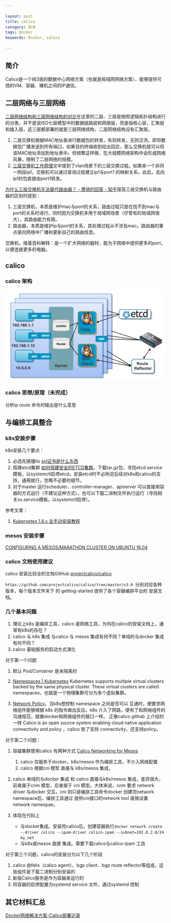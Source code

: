 ```yaml
---

layout: post
title: calico
category: 技术
tags: Docker
keywords: Docker, calico

---
```



## 简介


Calico是一个纯3层的数据中心网络方案（也就是局域网网络方案），能够提供可控的VM、容器、裸机之间的IP通信。

## 二层网络与三层网络

[二层网络结构和三层网络结构的对比](https://www.jianshu.com/p/81b8f409a2bb)在这里的二层、三层是按照逻辑拓扑结构进行的分类，并不是说ISO七层模型中的数据链路层和网络层，而是指核心层，汇聚层和接入层，这三层都部署的就是三层网络结构，二层网络结构没有汇聚层。

1. 二层交换机根据MAC地址表进行数据包的转发，有则转发，无则泛洪。即将数据包广播发送到所有端口，如果目的终端收到给出回应，那么交换机就可以将该MAC地址添加到地址表中。但频繁这样做，在大规模网络架构中会形成网络风暴，限制了二层网络的规模。
2. [三层交换机工作原理](http://blog.csdn.net/nice_wen/article/details/77821884)文中提到了vlan场景下的三层交换过程。如果来一个非同一网段ip1，交换机可以通过查询过程建立ip1与port1 的映射关系，此后，去向ip1的包直接由port1转发。

[为什么三层交换机无法替代路由器？ - 萧骁的回答 - 知乎](https://www.zhihu.com/question/20843778/answer/95755365)提高三层交换机与路由器的区别时提到：

1. 三层交换机，本质是维护mac与port的关系，路由过程只是在找不到mac与port的关系时进行。同时因为交换机多用于局域网场景（尽管有的局域网很大），其路由能力有限。
2. 路由器，本质是维护ip与port的关系，其处理过程从不涉及mac。路由器的重点是向网络中广播和更新自己的路由信息。

交换机，维基百科解释：是一个扩大网络的器材，能为子网络中提供更多的port，以便连接更多的电脑。

## calico

### calico 架构

![](/public/upload/docker/calico_framework.png)

### calico 思想/原理（未完成）

分析ip route 命令的输出是什么意思

## 与编排工具整合

### k8s安装步骤

k8s安装几个要点：

1. 必选先搞懂tls [ssl证书是什么东西](http://qiankunli.github.io/2017/06/11/ssl.html)
1. 搭建etcd集群 [如何搭建安全的ETCD集群](https://supereagle.github.io/2017/05/11/secure-etcd/)。下载tar.gz包，寻找etcd.service 模板，以systemctl启停etcd。安装etcd时不必拘泥后续对k8s和calico的支持，通用就行，忽略不必要的细节。
2. 对于master 运行scheduler、controller-manager、apiserver 可以直接用容器的方式运行（不建议这种方式），也可以下载二进制文件执行运行（寻找相关xx.service模板，以systemctl启停）。

参考文章：

1. [Kubernetes 1.8.x 全手动安装教程](https://www.kubernetes.org.cn/3096.html)

### mesos 安装步骤

[CONFIGURING A MESOS/MARATHON CLUSTER ON UBUNTU 16.04](http://www.admintome.com/blog/configuring-a-dcos-cluster-on-ubuntu-16-04/)

### calico 文档使用建议

calico 安装比较全的文档GitHub [projectcalico/calico](https://github.com/projectcalico/calico)

`https://github.com/projectcalico/calico/tree/master/v3.0 `分别对应各种版本，每个版本文件夹下 的 getting-started 提供了各个容器编排平台的 安装文档。

### 几个基本问题

1. 理论上k8s 是编排工具，calico 是网络工具，为何在calico的安装文档上，通常有k8s的存在？
2. calico 与 k8s 集成 与calico 与 mesos 集成有何不同？单纯的与docker 集成有何不同？
3. calico 基础服务的启动方式演化


对于第一个问题

1. 默认 Pod/Container 是未隔离的

1. [Namespaces | Kubernetes](https://kubernetes.io/docs/concepts/overview/working-with-objects/namespaces/) Kubernetes supports multiple virtual clusters backed by the same physical cluster. These virtual clusters are called namespaces，也就是一个物理集群可分为多个虚拟集群。
2. [Network Policy](https://feisky.gitbooks.io/kubernetes/concepts/network-policy.html)。当k8s想控制 namespace 之间是否可以 互通时，便要求网络组件能够根据 k8s 的指令做出反应。k8s 介入了网路，便有了和网络组件的沟通规范，就像docker和网络组件的接口一样。 正像calico github 上介绍的一样 Calico is an open source system enabling cloud native application connectivity and policy ，calico 除了支持 connectivity，还支持policy。

对于第二个问题：

1. 容器集群使用calico 有两种方式 [Calico Networking for Mesos](https://docs.projectcalico.org/v1.5/getting-started/mesos/)

    1. calico 仅服务于docker，k8s/mesos 作为编排工具，不介入网络配置
    2. calico 根据cni 模型 直接与 k8s/mesos 集成，
1. calico 单纯的与docker 集成 和 calico 直接与k8s/mesos 集成，差异很大，前者属于cnm 模型，后者属于 cni 模型。大体来说，cnm 要求 network driver 与docker 交互。cni 则只是编排工具命令docker 创建完network namespace后，编排工具通过 提供cni接口的network tool 直接设置 network namespae。
2. 体现在代码上

    * 与docker集成。安装完calico后，创建容器执行`docker network create --driver calico --ipam-driver calico-ipam --subnet=192.0.2.0/24 my_net`
    * 与k8s或mesos 直接 集成。需要下载calico与calico-ipam 工具
    

对于第三个问题，calico的安装分为以下几个阶段

1. calico 由felix（calico agent）、bgp client、bgp route reflector等组成，这些组件是下载二进制分别安装的
2. 新版Calico服务是作为容器来运行的
3. 将容器的启停配置为systemd service 文件，通过systemd 控制

## 其它材料汇总

[Docker网络解决方案-Calico部署记录](http://www.cnblogs.com/kevingrace/p/6864804.html)
